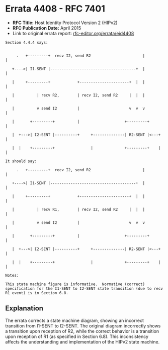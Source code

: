# Errata 4408 - RFC 7401

- **RFC Title:** Host Identity Protocol Version 2 (HIPv2)
- **RFC Publication Date:** April 2015
- Link to original errata report: [rfc-editor.org/errata/eid4408](https://www.rfc-editor.org/errata/eid4408)

```
Section 4.4.4 says:


     .   +---------+  recv I2, send R2                       |         |
   +---->| I1-SENT |--------------------------------------+  |         |
   |     +---------+            +----------------------+  |  |         |
   |          | recv R2,        | recv I2, send R2     |  |  |         |
   |          v send I2         |                      v  v  v         |
   |       +---------+          |                    +---------+       |
   |  +--->| I2-SENT |----------+     +--------------| R2-SENT |<---+  |
   |  |    +---------+                |              +---------+    |  |

It should say:

     .   +---------+  recv I2, send R2                       |         |
   +---->| I1-SENT |--------------------------------------+  |         |
   |     +---------+            +----------------------+  |  |         |
   |          | recv R1,        | recv I2, send R2     |  |  |         |
   |          v send I2         |                      v  v  v         |
   |       +---------+          |                    +---------+       |
   |  +--->| I2-SENT |----------+     +--------------| R2-SENT |<---+  |
   |  |    +---------+                |              +---------+    |  |

Notes:

This state machine figure is informative.  Normative (correct) specification for the I1-SENT to I2-SENT state transition (due to recv R1 event) is in Section 6.8.
```

## Explanation

The errata corrects a state machine diagram, showing an incorrect transition from I1-SENT to I2-SENT.  The original diagram incorrectly shows a transition upon reception of R2, while the correct behavior is a transition upon reception of R1 (as specified in Section 6.8). This inconsistency affects the understanding and implementation of the HIPv2 state machine.
